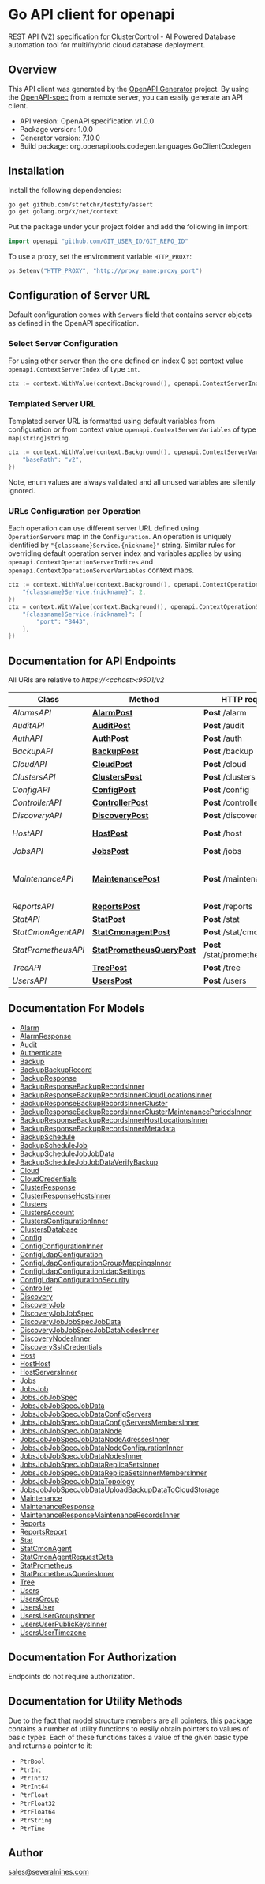 # Go API client for openapi

REST API (V2) specification for ClusterControl - AI Powered Database automation tool for multi/hybrid cloud database deployment.

## Overview
This API client was generated by the [OpenAPI Generator](https://openapi-generator.tech) project.  By using the [OpenAPI-spec](https://www.openapis.org/) from a remote server, you can easily generate an API client.

- API version: OpenAPI specification v1.0.0
- Package version: 1.0.0
- Generator version: 7.10.0
- Build package: org.openapitools.codegen.languages.GoClientCodegen

## Installation

Install the following dependencies:

```sh
go get github.com/stretchr/testify/assert
go get golang.org/x/net/context
```

Put the package under your project folder and add the following in import:

```go
import openapi "github.com/GIT_USER_ID/GIT_REPO_ID"
```

To use a proxy, set the environment variable `HTTP_PROXY`:

```go
os.Setenv("HTTP_PROXY", "http://proxy_name:proxy_port")
```

## Configuration of Server URL

Default configuration comes with `Servers` field that contains server objects as defined in the OpenAPI specification.

### Select Server Configuration

For using other server than the one defined on index 0 set context value `openapi.ContextServerIndex` of type `int`.

```go
ctx := context.WithValue(context.Background(), openapi.ContextServerIndex, 1)
```

### Templated Server URL

Templated server URL is formatted using default variables from configuration or from context value `openapi.ContextServerVariables` of type `map[string]string`.

```go
ctx := context.WithValue(context.Background(), openapi.ContextServerVariables, map[string]string{
	"basePath": "v2",
})
```

Note, enum values are always validated and all unused variables are silently ignored.

### URLs Configuration per Operation

Each operation can use different server URL defined using `OperationServers` map in the `Configuration`.
An operation is uniquely identified by `"{classname}Service.{nickname}"` string.
Similar rules for overriding default operation server index and variables applies by using `openapi.ContextOperationServerIndices` and `openapi.ContextOperationServerVariables` context maps.

```go
ctx := context.WithValue(context.Background(), openapi.ContextOperationServerIndices, map[string]int{
	"{classname}Service.{nickname}": 2,
})
ctx = context.WithValue(context.Background(), openapi.ContextOperationServerVariables, map[string]map[string]string{
	"{classname}Service.{nickname}": {
		"port": "8443",
	},
})
```

## Documentation for API Endpoints

All URIs are relative to *https://&lt;cchost&gt;:9501/v2*

Class | Method | HTTP request | Description
------------ | ------------- | ------------- | -------------
*AlarmsAPI* | [**AlarmPost**](docs/AlarmsAPI.md#alarmpost) | **Post** /alarm | GetStatistics | GetAlarm | GetAlarms | IgnoreAlarm
*AuditAPI* | [**AuditPost**](docs/AuditAPI.md#auditpost) | **Post** /audit | GetStatistics | GetAlarm | GetAlarms | IgnoreAlarm
*AuthAPI* | [**AuthPost**](docs/AuthAPI.md#authpost) | **Post** /auth | Authenticate | Logout | Password Reset | Authenticate response (with challenge)
*BackupAPI* | [**BackupPost**](docs/BackupAPI.md#backuppost) | **Post** /backup | GetBackups | GetBackupSchedules | ScheduleBackup | DeleteBackupRecord
*CloudAPI* | [**CloudPost**](docs/CloudAPI.md#cloudpost) | **Post** /cloud | VerifyCredentials | ListCredentials | etc
*ClustersAPI* | [**ClustersPost**](docs/ClustersAPI.md#clusterspost) | **Post** /clusters | GetClusterInfo | Get/Set Config | etc
*ConfigAPI* | [**ConfigPost**](docs/ConfigAPI.md#configpost) | **Post** /config | GetConfig | xxx | xxx | etc
*ControllerAPI* | [**ControllerPost**](docs/ControllerAPI.md#controllerpost) | **Post** /controller | Ping | Heartbeat | etc
*DiscoveryAPI* | [**DiscoveryPost**](docs/DiscoveryAPI.md#discoverypost) | **Post** /discovery | CheckClusterName | CheckHosts | GetSupportedClusterTypes
*HostAPI* | [**HostPost**](docs/HostAPI.md#hostpost) | **Post** /host | Path for managing servers
*JobsAPI* | [**JobsPost**](docs/JobsAPI.md#jobspost) | **Post** /jobs | CreateJobInstance | etc
*MaintenanceAPI* | [**MaintenancePost**](docs/MaintenanceAPI.md#maintenancepost) | **Post** /maintenance | Set a maintenance window for a managed database cluster
*ReportsAPI* | [**ReportsPost**](docs/ReportsAPI.md#reportspost) | **Post** /reports | GenerateReport | etc
*StatAPI* | [**StatPost**](docs/StatAPI.md#statpost) | **Post** /stat | GetInfo | etc
*StatCmonAgentAPI* | [**StatCmonagentPost**](docs/StatCmonAgentAPI.md#statcmonagentpost) | **Post** /stat/cmonagent | GetInfo | etc
*StatPrometheusAPI* | [**StatPrometheusQueryPost**](docs/StatPrometheusAPI.md#statprometheusquerypost) | **Post** /stat/prometheus/query | GetInfo | etc
*TreeAPI* | [**TreePost**](docs/TreeAPI.md#treepost) | **Post** /tree | AddACL | RemoveAcl | etc
*UsersAPI* | [**UsersPost**](docs/UsersAPI.md#userspost) | **Post** /users | CreateUser | etc


## Documentation For Models

 - [Alarm](docs/Alarm.md)
 - [AlarmResponse](docs/AlarmResponse.md)
 - [Audit](docs/Audit.md)
 - [Authenticate](docs/Authenticate.md)
 - [Backup](docs/Backup.md)
 - [BackupBackupRecord](docs/BackupBackupRecord.md)
 - [BackupResponse](docs/BackupResponse.md)
 - [BackupResponseBackupRecordsInner](docs/BackupResponseBackupRecordsInner.md)
 - [BackupResponseBackupRecordsInnerCloudLocationsInner](docs/BackupResponseBackupRecordsInnerCloudLocationsInner.md)
 - [BackupResponseBackupRecordsInnerCluster](docs/BackupResponseBackupRecordsInnerCluster.md)
 - [BackupResponseBackupRecordsInnerClusterMaintenancePeriodsInner](docs/BackupResponseBackupRecordsInnerClusterMaintenancePeriodsInner.md)
 - [BackupResponseBackupRecordsInnerHostLocationsInner](docs/BackupResponseBackupRecordsInnerHostLocationsInner.md)
 - [BackupResponseBackupRecordsInnerMetadata](docs/BackupResponseBackupRecordsInnerMetadata.md)
 - [BackupSchedule](docs/BackupSchedule.md)
 - [BackupScheduleJob](docs/BackupScheduleJob.md)
 - [BackupScheduleJobJobData](docs/BackupScheduleJobJobData.md)
 - [BackupScheduleJobJobDataVerifyBackup](docs/BackupScheduleJobJobDataVerifyBackup.md)
 - [Cloud](docs/Cloud.md)
 - [CloudCredentials](docs/CloudCredentials.md)
 - [ClusterResponse](docs/ClusterResponse.md)
 - [ClusterResponseHostsInner](docs/ClusterResponseHostsInner.md)
 - [Clusters](docs/Clusters.md)
 - [ClustersAccount](docs/ClustersAccount.md)
 - [ClustersConfigurationInner](docs/ClustersConfigurationInner.md)
 - [ClustersDatabase](docs/ClustersDatabase.md)
 - [Config](docs/Config.md)
 - [ConfigConfigurationInner](docs/ConfigConfigurationInner.md)
 - [ConfigLdapConfiguration](docs/ConfigLdapConfiguration.md)
 - [ConfigLdapConfigurationGroupMappingsInner](docs/ConfigLdapConfigurationGroupMappingsInner.md)
 - [ConfigLdapConfigurationLdapSettings](docs/ConfigLdapConfigurationLdapSettings.md)
 - [ConfigLdapConfigurationSecurity](docs/ConfigLdapConfigurationSecurity.md)
 - [Controller](docs/Controller.md)
 - [Discovery](docs/Discovery.md)
 - [DiscoveryJob](docs/DiscoveryJob.md)
 - [DiscoveryJobJobSpec](docs/DiscoveryJobJobSpec.md)
 - [DiscoveryJobJobSpecJobData](docs/DiscoveryJobJobSpecJobData.md)
 - [DiscoveryJobJobSpecJobDataNodesInner](docs/DiscoveryJobJobSpecJobDataNodesInner.md)
 - [DiscoveryNodesInner](docs/DiscoveryNodesInner.md)
 - [DiscoverySshCredentials](docs/DiscoverySshCredentials.md)
 - [Host](docs/Host.md)
 - [HostHost](docs/HostHost.md)
 - [HostServersInner](docs/HostServersInner.md)
 - [Jobs](docs/Jobs.md)
 - [JobsJob](docs/JobsJob.md)
 - [JobsJobJobSpec](docs/JobsJobJobSpec.md)
 - [JobsJobJobSpecJobData](docs/JobsJobJobSpecJobData.md)
 - [JobsJobJobSpecJobDataConfigServers](docs/JobsJobJobSpecJobDataConfigServers.md)
 - [JobsJobJobSpecJobDataConfigServersMembersInner](docs/JobsJobJobSpecJobDataConfigServersMembersInner.md)
 - [JobsJobJobSpecJobDataNode](docs/JobsJobJobSpecJobDataNode.md)
 - [JobsJobJobSpecJobDataNodeAdressesInner](docs/JobsJobJobSpecJobDataNodeAdressesInner.md)
 - [JobsJobJobSpecJobDataNodeConfigurationInner](docs/JobsJobJobSpecJobDataNodeConfigurationInner.md)
 - [JobsJobJobSpecJobDataNodesInner](docs/JobsJobJobSpecJobDataNodesInner.md)
 - [JobsJobJobSpecJobDataReplicaSetsInner](docs/JobsJobJobSpecJobDataReplicaSetsInner.md)
 - [JobsJobJobSpecJobDataReplicaSetsInnerMembersInner](docs/JobsJobJobSpecJobDataReplicaSetsInnerMembersInner.md)
 - [JobsJobJobSpecJobDataTopology](docs/JobsJobJobSpecJobDataTopology.md)
 - [JobsJobJobSpecJobDataUploadBackupDataToCloudStorage](docs/JobsJobJobSpecJobDataUploadBackupDataToCloudStorage.md)
 - [Maintenance](docs/Maintenance.md)
 - [MaintenanceResponse](docs/MaintenanceResponse.md)
 - [MaintenanceResponseMaintenanceRecordsInner](docs/MaintenanceResponseMaintenanceRecordsInner.md)
 - [Reports](docs/Reports.md)
 - [ReportsReport](docs/ReportsReport.md)
 - [Stat](docs/Stat.md)
 - [StatCmonAgent](docs/StatCmonAgent.md)
 - [StatCmonAgentRequestData](docs/StatCmonAgentRequestData.md)
 - [StatPrometheus](docs/StatPrometheus.md)
 - [StatPrometheusQueriesInner](docs/StatPrometheusQueriesInner.md)
 - [Tree](docs/Tree.md)
 - [Users](docs/Users.md)
 - [UsersGroup](docs/UsersGroup.md)
 - [UsersUser](docs/UsersUser.md)
 - [UsersUserGroupsInner](docs/UsersUserGroupsInner.md)
 - [UsersUserPublicKeysInner](docs/UsersUserPublicKeysInner.md)
 - [UsersUserTimezone](docs/UsersUserTimezone.md)


## Documentation For Authorization

Endpoints do not require authorization.


## Documentation for Utility Methods

Due to the fact that model structure members are all pointers, this package contains
a number of utility functions to easily obtain pointers to values of basic types.
Each of these functions takes a value of the given basic type and returns a pointer to it:

* `PtrBool`
* `PtrInt`
* `PtrInt32`
* `PtrInt64`
* `PtrFloat`
* `PtrFloat32`
* `PtrFloat64`
* `PtrString`
* `PtrTime`

## Author

sales@severalnines.com

